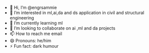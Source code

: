 - 👋 Hi, I’m @engrsammie
- 👀 I’m interested in ml,ai,da and ds application in civil and structural engineering
- 🌱 I’m currently learning ml
- 💞️ I’m looking to collaborate on ai ,ml and da projects
- 📫 How to reach me email
- 😄 Pronouns: he/him
- ⚡ Fun fact: dark humour

<!---
engrsammie/engrsammie is a ✨ special ✨ repository because its `README.md` (this file) appears on your GitHub profile.
You can click the Preview link to take a look at your changes.
--->
